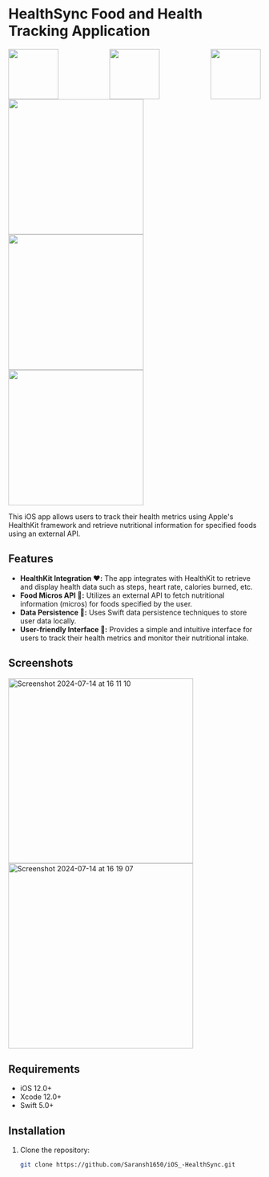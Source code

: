 # HealthSync Food and Health Tracking Application
<div style="display: flex; justify-content: space-between;">
<img src="https://camo.githubusercontent.com/00e2c707cc0c6569b30af7e10c4d00a06fcdbef69d1293a7495a24100e22dda7/68747470733a2f2f7777772e766563746f726c6f676f2e7a6f6e652f6c6f676f732f73776966742f73776966742d69636f6e2e737667" width="100"/>

<img src="https://github.com/user-attachments/assets/90ccce56-3f11-4c75-af26-3b5b22e1e1f5" width="100"/>

<img src="https://github.com/user-attachments/assets/de4be351-2894-45d4-9995-8d42d5a032a6" width="100"/>





</div>
<img src="https://github.com/user-attachments/assets/93b84f10-0e62-406f-977f-9d86319d96ac" width="270" style="padding-right: 200px;"/>


<img src="https://github.com/user-attachments/assets/6b721516-f3f3-4bcd-8209-437845dec6e4" width="270"/>

<img src="https://github.com/user-attachments/assets/105b399a-11a0-4ea4-90ba-38dec0ea2cd0" width="270"/>







This iOS app allows users to track their health metrics using Apple's HealthKit framework and retrieve nutritional information for specified foods using an external API.

## Features

- **HealthKit Integration ♥️:** The app integrates with HealthKit to retrieve and display health data such as steps, heart rate, calories burned, etc.
- **Food Micros API 🛜:** Utilizes an external API to fetch nutritional information (micros) for foods specified by the user.
- **Data Persistence 💽:** Uses Swift data persistence techniques to store user data locally.
- **User-friendly Interface 🙋:** Provides a simple and intuitive interface for users to track their health metrics and monitor their nutritional intake.

## Screenshots

<img width="369" alt="Screenshot 2024-07-14 at 16 11 10" src="https://github.com/user-attachments/assets/74c64a83-1fc2-46d8-900f-e1bf837472c8">


<img width="369" alt="Screenshot 2024-07-14 at 16 19 07" src="https://github.com/user-attachments/assets/0a1b653e-8591-477c-9de9-612a71a9b7dd">


## Requirements

- iOS 12.0+
- Xcode 12.0+
- Swift 5.0+

## Installation

1. Clone the repository:

   ```bash
   git clone https://github.com/Saransh1650/iOS_-HealthSync.git

